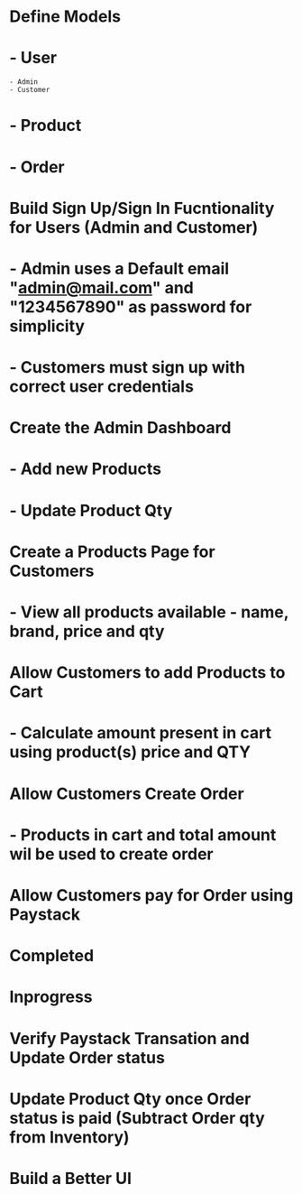 # Define Models 
# - User 
    - Admin
    - Customer
# - Product
# - Order

# Build Sign Up/Sign In Fucntionality for Users (Admin and Customer)
# - Admin uses a Default email "admin@mail.com" and "1234567890" as password for simplicity

# - Customers must sign up with correct user credentials

# Create the Admin Dashboard
# - Add new Products
# - Update Product Qty

# Create a Products Page for Customers
# - View all products available - name, brand, price and qty

# Allow Customers to add Products to Cart
# - Calculate amount present in cart using product(s) price and QTY

# Allow Customers Create Order
# - Products in cart and total amount wil be used to create order

# Allow Customers pay for Order using Paystack

# Completed

# Inprogress

# Verify Paystack Transation and Update Order status

# Update Product Qty once Order status is paid (Subtract Order qty from Inventory)

# Build a Better UI

